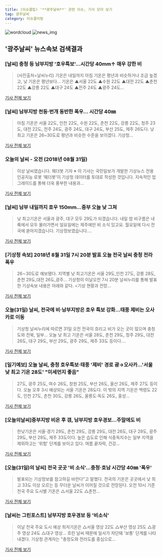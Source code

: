 ```yaml
---
title: (이슈클립) '**광주날씨**' 관련 이슈, 기사 모아 보기
tag: 광주날씨
category: 이슈클리핑
---
```

![wordcloud](https://s3.ap-northeast-2.amazonaws.com/lyrics101-wordcloud/2018-08-31-1535669254.png)
![news_img](https://user-images.githubusercontent.com/42597476/44507050-1206f400-a6e4-11e8-8d98-7ffbfebb353f.png)
## **'**광주날씨**'** 뉴스속보 검색결과
### [날씨] 충청 등 남부지방 '호우특보'…시간당 40mm↑ 매우 강한 비

>(사진출처=날씨누리) 기온은 내일까지 아침 기온은 평년과 비슷하거나 조금 높겠고, 낮 기온은 평년보다... 기온은 ▲서울 22도 ▲수원 22도 ▲대전 22도 ▲춘천 22도 ▲강릉 22도 ▲대구 24도 ▲전주 24도 ▲광주 24도...

<a href="http://www.newsrep.co.kr/news/articleView.html?idxno=57410" target="_blank">기사 전체 보기</a>

### [날씨] 남부지방 천둥·번개 동반한 폭우… 시간당 40㎜

>아침 기온은 서울 22도, 인천 22도, 수원 22도, 춘천 22도, 강릉 22도, 청주 23도, 대전 22도, 전주 24도, 광주 24도, 대구 24도, 부산 25도, 제주 26도다.   낮 최고 기온은 26~30도로 평년과 비슷한 수준을 보이겠다.   기상청...

<a href="http://www.newscj.com/news/articleView.html?idxno=550895" target="_blank">기사 전체 보기</a>

### 오늘의 날씨 - 오전 (2018년 08월 31일)

>이상 날씨였습니다. 웨더봇 기자 ※ 이 기사는 국민일보가 개발한 기상뉴스 전용 인공지능 로봇 ‘웨더봇’이 기상청 데이터를 토대로 작성한 것입니다. 지속적인 업그레이드를 통해 더욱 풍부한 내용과...

<a href="http://news.kmib.co.kr/article/view.asp?arcid=0012645725&code=61121611&cp=nv" target="_blank">기사 전체 보기</a>

### [날씨] 남부 내일까지 호우 150mm…중부 오늘 낮 그쳐

>낮 최고기온은 서울과 광주, 대구 모두 29도가 되겠습니다. 내일 밤 비구름은 내륙에서 모두 물러가면서 일요일에는 제주에만 비 소식 있고요. 월요일에 다시 전국에 쏟아지겠습니다. 기상정보였습니다....

<a href="http://news.jtbc.joins.com/html/827/NB11688827.html" target="_blank">기사 전체 보기</a>

### [기상청 속보] 2018년 8월 31일 7시 20분 발표 오늘 전국 날씨 충청 전라 폭우

>26∼30도로 예보됐다.   지역별 낮 최고기온은 서울 29도,인천 27도, 강릉 28도, 춘천 29도,대전 26도,광주... 기상청이 이날오전 7시 20분 날씨누리를 통해 발표한 기상속보 내용은 아래와 같다.  <기상 현황과 전망...

<a href="http://www.seoulwire.com/news/articleView.html?idxno=24610" target="_blank">기사 전체 보기</a>

### 오늘(31일) 날씨, 전국에 비·남부지방은 호우 특보 강화…태풍 제비는 오사카로 이동

>기상청 날씨누리에 따르면 31일 오전 전국이 흐리고 비가 오는 곳이 많으며 충청도와 전북, 일부... 오늘 낮 최고 기온은 서울 28도, 춘천 29도, 청주 29도, 대전 26도, 대구 29도, 부산 29도, 광주 29도, 제주 33도 등이다....

<a href="http://chicnews.mk.co.kr/article.php?aid=1535666642209279018" target="_blank">기사 전체 보기</a>

### [일기예보] 오늘 날씨, 충청 호우특보·태풍 '제비' 경로 괌→오사카…'서울 낮 최고 기온 28도' "미세먼지 좋음"

>27도, 광주 25도, 여수 26도, 창원 25도, 부산 26도, 울산 26도, 제주 27도 등이다. 오늘 오후 3시 예상되는 서울 기온은 28도다. 이 밖의 지역 기온은 백령도 22도, 인천 27도, 춘천 30도, 강릉 26도, 울릉도·독도 26도, 홍성...

<a href="http://www.etoday.co.kr/news/section/newsview.php?idxno=1658256" target="_blank">기사 전체 보기</a>

### [오늘의날씨]중부지방 비온 후 갬, 남부지방 호우경보…주말에도 비

>한낮기온은 서울·경기 29도, 춘천 29도, 강릉 29도, 대전 26도, 대구 29도, 광주 29도, 부산 29도, 제주 33도이다. 높은 습도로 인해 식중독지수는 일부 지역을 제외하고는 '위험' 단계를 보이고 있다. 여름 끝자락, 건강...

<a href="http://www.newsculture.tv/sub_read.html?uid=139712&section=sc227" target="_blank">기사 전체 보기</a>

### [오늘(31일)의 날씨] 전국 곳곳 '비 소식'…충청·호남 시간당 40㎜ '폭우'

>발표되는 기상정보를 참고하길 바란다"고 말했다. 전국의 기온은 곳곳에서 낮 최고 33도 이상 오르는 등 무더운 날씨가 이어질 것으로 전망된다. 오전 10시 기준 전국 주요 도시별 기온은 △서울 22도 △춘천...

<a href="http://daily.hankooki.com/lpage/society/201808/dh20180831010013137820.htm" target="_blank">기사 전체 보기</a>

### [날씨는 그린포스트] 남부지방 호우경보 등 '비소식'

>이날 전국 주요 도시 예상 최저기온은 △서울 영상 22도 △부산 영상 25도 △광주 영상 24도 △대구 영상... 흐린 날씨 때문에 일사가 차단돼 '보통' 단계를 나타내겠다. 기상청 관계자는 "충청도와 전라도를 중심으로...

<a href="http://www.greenpostkorea.co.kr/news/articleView.html?idxno=95775" target="_blank">기사 전체 보기</a>


